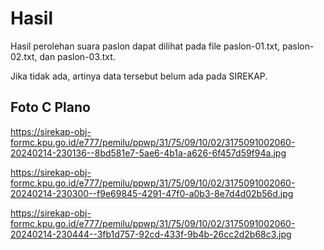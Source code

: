 # Hasil

Hasil perolehan suara paslon dapat dilihat pada file paslon-01.txt, paslon-02.txt, dan paslon-03.txt.

Jika tidak ada, artinya data tersebut belum ada pada SIREKAP.

## Foto C Plano

https://sirekap-obj-formc.kpu.go.id/e777/pemilu/ppwp/31/75/09/10/02/3175091002060-20240214-230136--8bd581e7-5ae6-4b1a-a626-6f457d59f94a.jpg

https://sirekap-obj-formc.kpu.go.id/e777/pemilu/ppwp/31/75/09/10/02/3175091002060-20240214-230300--f9e69845-4291-47f0-a0b3-8e7d4d02b56d.jpg

https://sirekap-obj-formc.kpu.go.id/e777/pemilu/ppwp/31/75/09/10/02/3175091002060-20240214-230444--3fb1d757-92cd-433f-9b4b-26cc2d2b68c3.jpg
